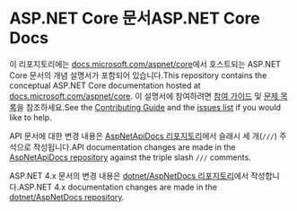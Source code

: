# <a name="aspnet-core-docs"></a><span data-ttu-id="721c6-101">ASP.NET Core 문서</span><span class="sxs-lookup"><span data-stu-id="721c6-101">ASP.NET Core Docs</span></span>

<span data-ttu-id="721c6-102">이 리포지토리에는 [docs.microsoft.com/aspnet/core](https://docs.microsoft.com/aspnet/core/getting-started)에서 호스트되는 ASP.NET Core 문서의 개념 설명서가 포함되어 있습니다.</span><span class="sxs-lookup"><span data-stu-id="721c6-102">This repository contains the conceptual ASP.NET Core documentation hosted at [docs.microsoft.com/aspnet/core](https://docs.microsoft.com/aspnet/core/getting-started).</span></span> <span data-ttu-id="721c6-103">이 설명서에 참여하려면 [참여 가이드](CONTRIBUTING.md) 및 [문제 목록](https://github.com/dotnet/AspNetCore.Docs/issues)을 참조하세요.</span><span class="sxs-lookup"><span data-stu-id="721c6-103">See the [Contributing Guide](CONTRIBUTING.md) and the [issues list](https://github.com/dotnet/AspNetCore.Docs/issues) if you would like to help.</span></span>

<span data-ttu-id="721c6-104">API 문서에 대한 변경 내용은 [AspNetApiDocs 리포지토리](https://github.com/dotnet/AspNetApiDocs)에서 슬래시 세 개(`///`) 주석으로 작성됩니다.</span><span class="sxs-lookup"><span data-stu-id="721c6-104">API documentation changes are made in the [AspNetApiDocs repository](https://github.com/dotnet/AspNetApiDocs) against the triple slash `///` comments.</span></span>

<span data-ttu-id="721c6-105">ASP.NET 4.x 문서의 변경 내용은 [dotnet/AspNetDocs 리포지토리](https://github.com/dotnet/AspNetDocs)에서 작성합니다.</span><span class="sxs-lookup"><span data-stu-id="721c6-105">ASP.NET 4.x documentation changes are made in the [dotnet/AspNetDocs repository](https://github.com/dotnet/AspNetDocs).</span></span>

